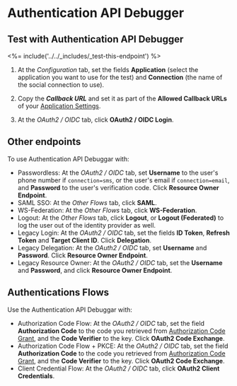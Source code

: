 # Authentication API Debugger

## Test with Authentication API Debugger

<%= include('../../_includes/_test-this-endpoint') %>

1. At the *Configuration* tab, set the fields **Application** (select the application you want to use for the test) and **Connection** (the name of the social connection to use).

1. Copy the <dfn data-key="callback">**Callback URL**</dfn> and set it as part of the **Allowed Callback URLs** of your [Application Settings](${manage_url}/#/applications).

1. At the *OAuth2 / OIDC* tab, click **OAuth2 / OIDC Login**.

## Other endpoints
To use Authentication API Debuggar with:
- Passwordless: At the *OAuth2 / OIDC* tab, set **Username** to the user's phone number if `connection=sms`, or the user's email if `connection=email`, and **Password** to the user's verification code. Click **Resource Owner Endpoint**.
- SAML SSO:  At the *Other Flows* tab, click **SAML**.
- WS-Federation: At the *Other Flows* tab, click **WS-Federation**.
- Logout: At the *Other Flows* tab, click **Logout**, or **Logout (Federated)** to log the user out of the identity provider as well.
- Legacy Login: At the *OAuth2 / OIDC* tab, set the fields **ID Token**, **Refresh Token** and **Target Client ID**. Click **Delegation**.
- Legacy Delegation: At the *OAuth2 / OIDC* tab, set **Username** and **Password**. Click **Resource Owner Endpoint**.
- Legacy Resource Owner:  At the *OAuth2 / OIDC* tab, set the **Username** and **Password**, and click **Resource Owner Endpoint**.

## Authentications Flows
Use the Authentication API Debuggar with:
- Authorization Code Flow: At the *OAuth2 / OIDC* tab, set the field **Authorization Code** to the code you retrieved from [Authorization Code Grant](#authorization-code-grant-pkce-), and the **Code Verifier** to the key. Click **OAuth2 Code Exchange**.
- Authorization Code Flow + PKCE: At the *OAuth2 / OIDC* tab, set the field **Authorization Code** to the code you retrieved from [Authorization Code Grant](#authorization-code-grant-pkce-), and the **Code Verifier** to the key. Click **OAuth2 Code Exchange**.
- Client Credential Flow:  At the *OAuth2 / OIDC* tab, click **OAuth2 Client Credentials**.
